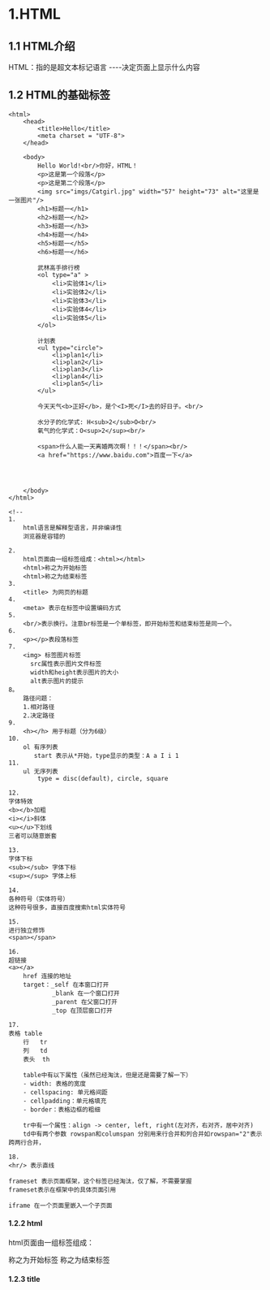 # 1.HTML

## 1.1 HTML介绍

HTML：指的是超文本标记语言 ----决定页面上显示什么内容

## 1.2 HTML的基础标签

```
<html>
    <head>
        <title>Hello</title>
        <meta charset = "UTF-8">
    </head>

    <body>
        Hello World!<br/>你好，HTML！
        <p>这是第一个段落</p>
        <p>这是第二个段落</p>
        <img src="imgs/Catgirl.jpg" width="57" height="73" alt="这里是一张图片"/>
        <h1>标题一</h1>
        <h2>标题一</h2>
        <h3>标题一</h3>
        <h4>标题一</h4>
        <h5>标题一</h5>
        <h6>标题一</h6>

        武林高手排行榜
        <ol type="a" >
            <li>实验体1</li>
            <li>实验体2</li>
            <li>实验体3</li>
            <li>实验体4</li>
            <li>实验体5</li>
        </ol>

        计划表
        <ul type="circle">
            <li>plan1</li>
            <li>plan2</li>
            <li>plan3</li>
            <li>plan4</li>
            <li>plan5</li>
        </ul>

        今天天气<b>正好</b>，是个<I>死</I>去的好日子。<br/>

        水分子的化学式: H<sub>2</sub>O<br/>
        氧气的化学式：O<sup>2</sup><br/>

        <span>什么人能一天离婚两次啊！！！</span><br/>
        <a href="https://www.baidu.com">百度一下</a>




    </body>
</html>
```

```
<!--
1.
    html语言是解释型语言，并非编译性
    浏览器是容错的

2.
    html页面由一组标签组成：<html></html>
    <html>称之为开始标签
    <html>称之为结束标签
3.
    <title> 为网页的标题
4.
    <meta> 表示在标签中设置编码方式
5.
    <br/>表示换行。注意br标签是一个单标签，即开始标签和结束标签是同一个。
6.
    <p></p>表段落标签
7.
    <img> 标签图片标签
      src属性表示图片文件标签
      width和height表示图片的大小
      alt表示图片的提示
8。
    路径问题：
    1.相对路径
    2.决定路径
9.
    <h></h> 用于标题（分为6级）
10.
    ol 有序列表
       start 表示从*开始，type显示的类型：A a I i 1
11.
    ul 无序列表
        type = disc(default), circle, square

12.
字体特效
<b></b>加粗
<i></i>斜体
<u></u>下划线
三者可以随意嵌套

13.
字体下标
<sub></sub> 字体下标
<sup></sup> 字体上标

14.
各种符号（实体符号）
这种符号很多，直接百度搜索html实体符号

15.
进行独立修饰
<span></span>

16.
超链接
<a></a>
    href 连接的地址
    target：_self 在本窗口打开
            _blank 在一个窗口打开
            _parent 在父窗口打开
            _top 在顶层窗口打开
```

```
17.
表格 table
    行   tr
    列   td
    表头  th

    table中有以下属性（虽然已经淘汰，但是还是需要了解一下）
    - width: 表格的宽度
    - cellspacing: 单元格间距
    - cellpadding：单元格填充
    - border：表格边框的粗细

    tr中有一个属性：align -> center, left, right(左对齐，右对齐，居中对齐)
    td中有两个参数 rowspan和columspan 分别用来行合并和列合并如rowspan="2"表示跨两行合并，
    
18.
<hr/> 表示直线
```

```
frameset 表示页面框架，这个标签已经淘汰，仅了解，不需要掌握
frameset表示在框架中的具体页面引用

iframe 在一个页面里嵌入一个子页面
```

#### 1.2.2 html

html页面由一组标签组成：<html></html>

  <html>称之为开始标签

  <html>称之为结束标签

#### 1.2.3 title 

  <title> 为网页的标题

#### 1.2.4 meta

    <meta> 表示在标签中设置编码方式

#### 1.2.5 br

  <br/>表示换行。注意br标签是一个单标签，即开始标签和结束标签是同一个。

#### 1.2.6 P 段落标签

    <p> </p>表段落标签

#### 1.2.7 img 图片标签

​    <img> 标签图片标签

   src属性表示图片文件标签

   width和height表示图片的大小

   alt表示图片的提示

#### 1.2.8路径问题

  路径问题：

  1.相对路径

  2.决定路径

#### 1.2.9 h 段落标签

  <h></h> 用于标题（分为6级）

#### 1.2.10 ol 有序序列

  ol 有序列表

​    start 表示从*开始，type显示的类型：A a I i 1

#### 1.2.11 ul 无序标签

  ul 无序列表

​    type = disc(default), circle, square

#### 1.2.12 字体特效

字体特效

<b></b>加粗

<i></i>斜体

<u></u>下划线

三者可以随意嵌套

 

#### 1.2.13 sup sub字体上下标

字体下标

<sub></sub> 字体下标

<sup></sup> 字体上标

 

#### 1.2.14 实体符号

各种符号（实体符号）

这种符号很多，直接百度搜索html实体符号

 

#### 1.2.15 span独立修饰

进行独立修饰

<span></span>

 

#### 1.2.16 a超链接

超链接

<a></a>

  href 连接的地址

  target：_self 在本窗口打开

​      _blank 在一个窗口打开

​      _parent 在父窗口打开

​      _top 在顶层窗口打开

#### 1.2.17 table 表格

表格 table
  行  tr
  列  td
  表头  th

  table中有以下属性（虽然已经淘汰，但是还是需要了解一下）
  \- width: 表格的宽度
  \- cellspacing: 单元格间距
  \- cellpadding：单元格填充
  \- border：表格边框的粗细

  tr中有一个属性：align -> center, left, right(左对齐，右对齐，居中对齐)
  td中有两个参数 rowspan和columspan 分别用来行合并和列合并如rowspan="2"表示跨两行合并，

#### 1.2.18 hr 直线

< hr / >



#### 1.2.19 form表单
form

#### 1.2.20 input
input type="text" 表示文本框，其中name属性必须要指定，否则这个文本框不会发送给服务器
input type="password" 表示密码框
input type="radio" 表示单选框。需要注意的是，name属性保持一致，这样才会有互斥效果，可以通过checked(checked="checked")属性来设置默认选项中的选项
input type="checkbox"  表示复选框。name属性建议保持一致，这样将来我们服务器端获取值的时候取的是一个数组。
select 表示下拉列表。 每一个选项是option，其中value属性是发送给服务器的值，selected表示默认选中的值
textarea 表示多行文本框
input type="submit" 表示提交按钮
input type="reset" 表示重置按钮
input type="button" 表示普通按钮

#### 1.2.21 Frameset  iframe页面框架

frameset 表示页面框架，这个标签已经淘汰，仅了解，不需要掌握
frameset表示在框架中的具体页面引用

iframe 在一个页面里嵌入一个子页面

# 2. CSS

## 2.1 为什么需要CSS

为了装饰

## 2.2 CSS的基本分类

### 2.2.1 标签类样式

```
/* 标签样式类*/
p{
    color:red;
}
```

在该样式分类下的语句执行以下修饰

```
<p>段落1</p>
<p class="f20">段落2</p>
<p>段落3</p>
<p id="sp4">段落4</p>
<p>段落5</p>
```

### 2.2.2 类样式表

```
/* 类样式 */
 .f20{
    font-size:20px;
 }
```

使用class="f20"对相关语句进行修饰

```
<p class="f20">段落2</p>
```

### 2.2.3 ID样式表

```
/* ID 样式 */
#sp4{
     background-color:pink;
     font-size:24px;
     font-weight:bolder;
     font-style:italic;
     font-family:"华文彩云";
}
```

使用 id="sp4"进行修饰

```
<p id="sp4">段落4</p>
```

### 2.2.4 组合样式

```
/* 组合样式  表示在div内部的p类都按照以下语句进行修饰*/
div p{
     color:blue;
}
/* class32 */
div .f32{
     font-size:32px;
     font-family: "黑体"
}
```

表示在div内部的p类都按照以下语句进行修饰

```
<div>
    <p><span>Hello</span></p>
    <span class="f32">World</span>
    <p>!!!</p>
</div>
```

## 2.2 CSS的位置分类

<font color='red'>内部标签的优先级会更高</font>

### 2.2.1 嵌入式样式表

### 2.2.2 内部样式表

### 2.2.3 外部样式表

### 2.2.4 如何引用外部的样式表

```
<link rel="stylesheet" href="css/demo01.css">
```

![image-20220719191804580](C:\Users\白木-泽\AppData\Roaming\Typora\typora-user-images\image-20220719191804580.png)

## 2.3 CSS盒子模型

IE浏览器：实际尺寸=width

Chrome：实际尺寸=width+左右borderwidth+padding

CSS盒子模型：

1.border ：边框

2.margin：间距

3.padding：填充

* 可以使用<font color="blue">body{margin=0 }  来消除div和页面之间的间距 </font>

## 2.4 CSS布局

### 2.4.1 Posistion

absolute：--绝对定位：需要配合left和top

relative：-- 相对定位：一般会和float，margin，padding一起使用。

```
<html>
<head>
    <meta charset="UTF-8">
    <style type="text/css">
        body{
            margin:0;
            padding:0;
        }
    </style>
    <link rel="stylesheet" href="css/demo2.css">

</head>

<body>
    <!--
        <div id="div1">&nbsp;</div>
        <div id="div2">&nbsp;</div>
    -->

    <div id="div3">
        <div id="div4">&nbsp;</div>
        <div id="div5">&nbsp;</div>
    </div>
</body>
</html>
```

```
#div1{
    width:200px;
    height:50px;
    background-color:greenyellow;

    /* 绝对定位 */
    position: absolute;
    left:100px;
    top:100px;

}

#div2{
    width:200px;
    height:50px;
    background-color: pink;

    /* 相对定位 */
    position: relative;
    float:left;
    margin-left:20px;
}
#div3{
    height:100px;
    background-color:darkorange;
}

#div4{
    width:200px;
    height:50px;
    background-color:aqua;
    float:left;

}

#div5{
     width:200px;
     height:50px;
     background-color:red;
     float:left;
 }
 div{
    position:relative;
 }
```

### 2.4.2 一个正常的页面

```
<html>
<head>
    <meta charset="UTF-8">
    <style type="text/css">
        body{
            margin:0;
            padding:0;
            height:100%;
            background:black;
        }
    </style>
    <link rel="stylesheet" href="css/demo2.css">

</head>

<body>
    <div id="div_container">
        <div id="div_top">div_top</div>
        <div id="div_left">div_left</div>
        <div id="div_main">div_main</div>
        <div id="div_bottom">div_bottom</div>
    </div>
</body>
</html>
```

CSS

```
#div_top{
    background-color: orange;
    height:20%;
}
#div_left{
    background-color: greenyellow;
    height:80%;
    width:15%;
    float:left;

}
#div_main{
    background-color: whitesmoke;
    height:70%;
    float:left;
    width:85%;
}
#div_bottom{
    background-color: sandybrown;
    height:10%;
    float:left;
    width:85%;
}
#div_container{
    width:80%
    height:80%;
    border:0px solid blue;
    margin-left:10%;
    margin-right:10%;

}

 div{
    position:relative;
 }
```

破解补丁下载地址： [**点击下载**](https://tc5.us/file/18453168-430924800)

# 3.Javascript

Javascript :客户端的一个脚本语言

## 3.1 JavaScript的基本数据类型

![image-20220726112539539](C:\Users\白木-泽\AppData\Roaming\Typora\typora-user-images\image-20220726112539539.png)

![image-20220726141913206](C:\Users\白木-泽\AppData\Roaming\Typora\typora-user-images\image-20220726141913206.png)



## 3.2 JavaScript中的语句

### 3.2.1 Nodetype

![image-20220727163208080](C:\Users\白木-泽\AppData\Roaming\Typora\typora-user-images\image-20220727163208080.png)



### 3.2.2 event.srcElement

event.srcElement为获取事件的对象引用。

## 3.3 水果页面

# 4. JavaScript和CSS的总结

![image-20220728122526416](C:\Users\白木-泽\AppData\Roaming\Typora\typora-user-images\image-20220728122526416.png)



# 5. 后端

## 5.1 CS：客户端服务器架构模式

优点：充分利用客户端的资源，减轻服务器的负荷。一部分安全要求不高的计算机任务放到客户端执行，不需要把所有的计算和存储都在服务器端执行，从而可以减少服务器的压力，也能减轻网络的负荷。 

缺点：需要安装;升级维护成本比较高



## 5.2 BS：浏览器服务器架构模式

优点：客户端不需要安装，维护成本低

缺点：因为所有的计算和存储任务都是放在服务器端的，服务器的负荷非常重。在服务端计算完成之后把结果在传输给客户端，因此客户端和服务端会进行非常频繁的数据通信，从而网络负荷较重。

## 5.3 Tomcat的安装和配置

![image-20220802164447894](C:\Users\白木-泽\AppData\Roaming\Typora\typora-user-images\image-20220802164447894.png)









